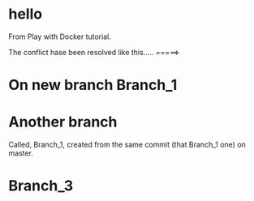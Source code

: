 # hello
From Play with Docker tutorial.

The conflict hase been resolved like this.....  =====>
# On new branch Branch_1

# Another branch 
Called, Branch_1, created from the same commit (that Branch_1 one) on master.

# Branch_3


